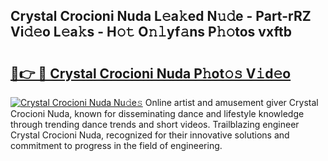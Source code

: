 ## Crystal Crocioni Nuda L𝚎a𝚔ed N𝚞𝚍e - Part-rRZ Vi𝚍𝚎o L𝚎a𝚔s - H𝚘𝚝 O𝚗𝚕yf𝚊ns P𝚑𝚘tos vxftb

# <h2><a href="http://kfcf1l.oniu.top/?m=Crystal+Crocioni+Nuda">🔗👉 🔴 Crystal Crocioni Nuda P𝚑ot𝚘𝚜 V𝚒d𝚎o</a></h2>

[![Crystal Crocioni Nuda Nu𝚍e𝚜](https://i.imgur.com/0qMVB7G.gif)](http://kfcf1l.oniu.top/?m=Crystal+Crocioni+Nuda)
Online artist and amusement giver Crystal Crocioni Nuda, known for disseminating dance and lifestyle knowledge through trending dance trends and short videos. Trailblazing engineer Crystal Crocioni Nuda, recognized for their innovative solutions and commitment to progress in the field of engineering.  

